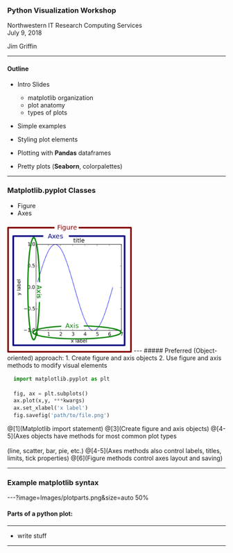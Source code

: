 ### Python Visualization Workshop


Northwestern IT Research Computing Services  
July 9, 2018  

Jim Griffin

---
#### Outline

* Intro Slides
  * matplotlib organization
  * plot anatomy
  * types of plots

* Simple examples
* Styling plot elements  
* Plotting with **Pandas** dataframes  
* Pretty plots (**Seaborn**, colorpalettes)  

---
### Matplotlib.pyplot Classes
  * Figure  
  * Axes  
<img src="Images/plotparts.png" style="max-height: 300px;"/>
---
##### Preferred (Object-oriented) approach:
  1. Create figure and axis objects
  2. Use figure and axis methods to modify visual elements

```python
  import matplotlib.pyplot as plt

  fig, ax = plt.subplots()
  ax.plot(x,y, ***kwargs)
  ax.set_xlabel('x label')
  fig.savefig('path/to/file.png')
```
  @[1](Matplotlib import statement)
  @[3](Create figure and axis objects)
  @[4-5](Axes objects have methods for most common plot types<br></br>(line, scatter, bar, pie, etc.)
  @[4-5](Axes methods also control labels, titles, limits, tick properties)
  @[6](Figure methods control axes layout and saving)

---

### Example matplotlib syntax




---?image=Images/plotparts.png&size=auto 50%
#### Parts of a python plot:

---
* write stuff


---


```

```

